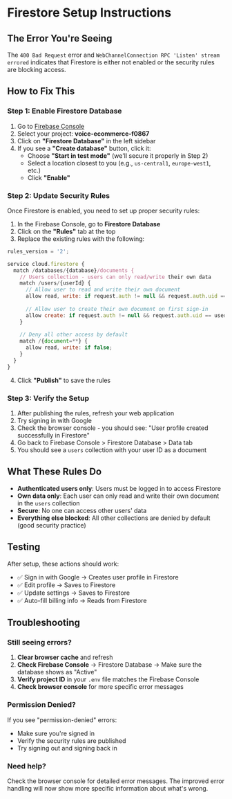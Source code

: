 # Firestore Setup Instructions

## The Error You're Seeing

The `400 Bad Request` error and `WebChannelConnection RPC 'Listen' stream errored` indicates that Firestore is either not enabled or the security rules are blocking access.

## How to Fix This

### Step 1: Enable Firestore Database

1. Go to [Firebase Console](https://console.firebase.google.com/)
2. Select your project: **voice-ecommerce-f0867**
3. Click on **"Firestore Database"** in the left sidebar
4. If you see a **"Create database"** button, click it:
   - Choose **"Start in test mode"** (we'll secure it properly in Step 2)
   - Select a location closest to you (e.g., `us-central1`, `europe-west1`, etc.)
   - Click **"Enable"**

### Step 2: Update Security Rules

Once Firestore is enabled, you need to set up proper security rules:

1. In the Firebase Console, go to **Firestore Database**
2. Click on the **"Rules"** tab at the top
3. Replace the existing rules with the following:

```javascript
rules_version = '2';

service cloud.firestore {
  match /databases/{database}/documents {
    // Users collection - users can only read/write their own data
    match /users/{userId} {
      // Allow user to read and write their own document
      allow read, write: if request.auth != null && request.auth.uid == userId;
      
      // Allow user to create their own document on first sign-in
      allow create: if request.auth != null && request.auth.uid == userId;
    }
    
    // Deny all other access by default
    match /{document=**} {
      allow read, write: if false;
    }
  }
}
```

4. Click **"Publish"** to save the rules

### Step 3: Verify the Setup

1. After publishing the rules, refresh your web application
2. Try signing in with Google
3. Check the browser console - you should see: "User profile created successfully in Firestore"
4. Go back to Firebase Console > Firestore Database > Data tab
5. You should see a `users` collection with your user ID as a document

## What These Rules Do

- **Authenticated users only**: Users must be logged in to access Firestore
- **Own data only**: Each user can only read and write their own document in the `users` collection
- **Secure**: No one can access other users' data
- **Everything else blocked**: All other collections are denied by default (good security practice)

## Testing

After setup, these actions should work:
- ✅ Sign in with Google → Creates user profile in Firestore
- ✅ Edit profile → Saves to Firestore
- ✅ Update settings → Saves to Firestore
- ✅ Auto-fill billing info → Reads from Firestore

## Troubleshooting

### Still seeing errors?

1. **Clear browser cache** and refresh
2. **Check Firebase Console** → Firestore Database → Make sure the database shows as "Active"
3. **Verify project ID** in your `.env` file matches the Firebase Console
4. **Check browser console** for more specific error messages

### Permission Denied?

If you see "permission-denied" errors:
- Make sure you're signed in
- Verify the security rules are published
- Try signing out and signing back in

### Need help?

Check the browser console for detailed error messages. The improved error handling will now show more specific information about what's wrong.
